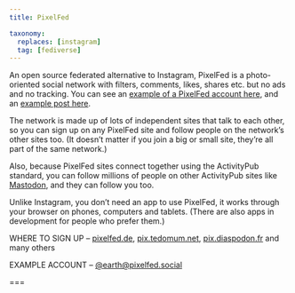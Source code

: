 ```yaml
---
title: PixelFed

taxonomy:
  replaces: [instagram]
  tag: [fediverse]
---
```


An open source federated alternative to Instagram, PixelFed is a photo-oriented social network with filters, comments, likes, shares etc. but no ads and no tracking. You can see an [example of a PixelFed account here][1], and an [example post here][2].

The network is made up of lots of independent sites that talk to each other, so you can sign up on any PixelFed site and follow people on the network’s other sites too. (It doesn’t matter if you join a big or small site, they’re all part of the same network.)

Also, because PixelFed sites connect together using the ActivityPub standard, you can follow millions of people on other ActivityPub sites like [Mastodon][3], and they can follow you too.

Unlike Instagram, you don’t need an app to use PixelFed, it works through your browser on phones, computers and tablets. (There are also apps in development for people who prefer them.)

WHERE TO SIGN UP – [pixelfed.de][4], [pix.tedomum.net][5], [pix.diaspodon.fr][6] and many others

EXAMPLE ACCOUNT – [@earth@pixelfed.social][1]

===

[1]: https://pixelfed.social/earth
[2]: https://pixelfed.social/p/earth/22346
[3]: /use/mastodon
[4]: https://pixelfed.de
[5]: https://pix.tedomum.net
[6]: https://pix.diaspodon.fr
